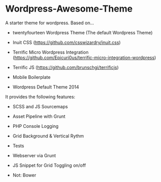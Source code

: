 Wordpress-Awesome-Theme
=======================

A starter theme for wordpress. Based on...

- twentyfourteen Wordpress Theme (The default Wordpress Theme)
- Inuit CSS (https://github.com/csswizardry/inuit.css)
- Terrific Micro Wordpress Integration (https://github.com/Epicuri0us/terrific-micro-integration-wordpress)

- Terrific JS (https://github.com/brunschgi/terrificjs)
- Mobile Boilerplate
- Wordpress Default Theme 2014

It provides the following features:

- SCSS and JS Sourcemaps
- Asset Pipeline with Grunt
- PHP Console Logging
- Grid Background & Vertical Rythm
- Tests
- Webserver via Grunt
- JS Snippet for Grid Toggling on/off

- Not: Bower